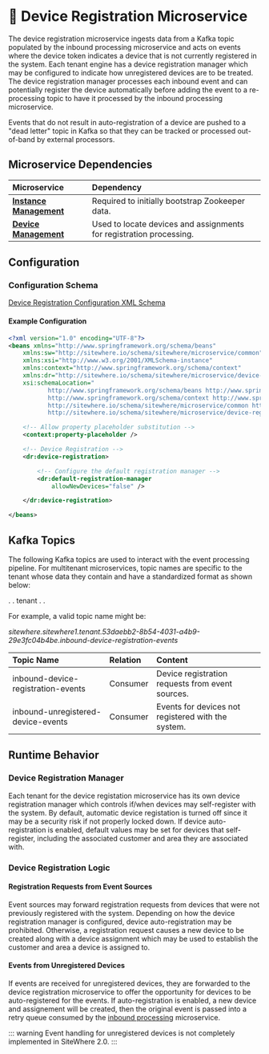 # :book: Device Registration Microservice

<Seo/>

<MicroserviceBadge text="Multitenant Microservice" type="multitenant"/>
The device registration microservice ingests data from a Kafka topic
populated by the inbound processing microservice and acts on events where the device token
indicates a device that is not currently registered in the system. Each tenant engine has
a device registration manager which may be configured to indicate how unregistered
devices are to be treated. The device registration manager processes each inbound
event and can potentially register the device automatically before adding the event
to a re-processing topic to have it processed by the inbound processing microservice.

Events that do not result in auto-registration of a device are pushed to a "dead letter"
topic in Kafka so that they can be tracked or processed out-of-band by external processors.

## Microservice Dependencies

| Microservice                                       | Dependency                                                          |
| :------------------------------------------------- | :------------------------------------------------------------------ |
| **[Instance Management](../instance-management/)** | Required to initially bootstrap Zookeeper data.                     |
| **[Device Management](../device-management/)**     | Used to locate devices and assignments for registration processing. |

## Configuration

### Configuration Schema

[Device Registration Configuration XML Schema](https://sitewhere.io/schema/sitewhere/microservice/device-registration/current/device-registration.xsd)

#### Example Configuration

```xml
<?xml version="1.0" encoding="UTF-8"?>
<beans xmlns="http://www.springframework.org/schema/beans"
	xmlns:sw="http://sitewhere.io/schema/sitewhere/microservice/common"
	xmlns:xsi="http://www.w3.org/2001/XMLSchema-instance"
	xmlns:context="http://www.springframework.org/schema/context"
	xmlns:dr="http://sitewhere.io/schema/sitewhere/microservice/device-registration"
	xsi:schemaLocation="
           http://www.springframework.org/schema/beans http://www.springframework.org/schema/beans/spring-beans-3.1.xsd
           http://www.springframework.org/schema/context http://www.springframework.org/schema/context/spring-context-3.1.xsd
           http://sitewhere.io/schema/sitewhere/microservice/common http://sitewhere.io/schema/sitewhere/microservice/common/current/microservice-common.xsd
           http://sitewhere.io/schema/sitewhere/microservice/device-registration http://sitewhere.io/schema/sitewhere/microservice/device-registration/current/device-registration.xsd">

	<!-- Allow property placeholder substitution -->
	<context:property-placeholder />

	<!-- Device Registration -->
	<dr:device-registration>

		<!-- Configure the default registration manager -->
		<dr:default-registration-manager
			allowNewDevices="false" />

	</dr:device-registration>

</beans>
```

## Kafka Topics

The following Kafka topics are used to interact with the event processing pipeline.
For multitenant microservices, topic names are specific to the tenant whose data
they contain and have a standardized format as shown below:

<MicroserviceBadge text="Product Id" type="multitenant"/>. <MicroserviceBadge text="Instance Id" type="multitenant"/>. tenant . <MicroserviceBadge text="Tenant UUID" type="multitenant"/>. <MicroserviceBadge text="Topic Name" type="multitenant"/>

For example, a valid topic name might be:

_sitewhere.sitewhere1.tenant.53daebb2-8b54-4031-a4b9-29e3fc04b4be.inbound-device-registration-events_

| Topic Name                         | Relation | Content                                            |
| :--------------------------------- | :------- | :------------------------------------------------- |
| inbound-device-registration-events | Consumer | Device registration requests from event sources.   |
| inbound-unregistered-device-events | Consumer | Events for devices not registered with the system. |

## Runtime Behavior

### Device Registration Manager

Each tenant for the device registation microservice has its own device registration manager
which controls if/when devices may self-register with the system. By default, automatic
device registation is turned off since it may be a security risk if not properly locked
down. If device auto-registration is enabled, default values may be set for devices that
self-register, including the associated customer and area they are associated with.

### Device Registration Logic

#### Registration Requests from Event Sources

Event sources may forward registration requests from devices that were not previously
registered with the system. Depending on how the device registration manager is configured,
device auto-registration may be prohibited. Otherwise, a registration request causes
a new device to be created along with a device assignment which may be used to establish
the customer and area a device is assigned to.

#### Events from Unregistered Devices

If events are received for unregistered devices, they are forwarded to the device registration
microservice to offer the opportunity for devices to be auto-registered for the events. If
auto-registration is enabled, a new device and assignement will be created, then the
original event is passed into a retry queue consumed by the [inbound processing](../inbound-processing/)
microservice.

::: warning
Event handling for unregistered devices is not completely implemented in SiteWhere 2.0.
:::
